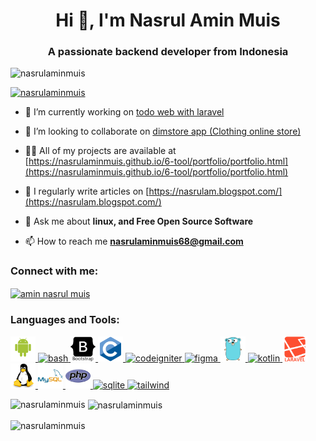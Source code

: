 <h1 align="center">Hi 👋, I'm Nasrul Amin Muis</h1>
<h3 align="center">A passionate backend developer from Indonesia</h3>

<p align="left"> <img src="https://komarev.com/ghpvc/?username=nasrulaminmuis&label=Profile%20views&color=0e75b6&style=flat" alt="nasrulaminmuis" /> </p>

<p align="left"> <a href="https://github.com/ryo-ma/github-profile-trophy"><img src="https://github-profile-trophy.vercel.app/?username=nasrulaminmuis" alt="nasrulaminmuis" /></a> </p>

- 🔭 I’m currently working on [todo web with laravel](https://www.figma.com/file/1CfcpzN6WqtFNVAT9TRJIL/todoweb?type=design&node-id=0%3A1&mode=design&t=r3o20n5LTDbZKqc9-1)

- 👯 I’m looking to collaborate on [dimstore app (Clothing online store)](https://github.com/nasrulaminmuis/dimstore)

- 👨‍💻 All of my projects are available at [https://nasrulaminmuis.github.io/6-tool/portfolio/portfolio.html](https://nasrulaminmuis.github.io/6-tool/portfolio/portfolio.html)

- 📝 I regularly write articles on [https://nasrulam.blogspot.com/](https://nasrulam.blogspot.com/)

- 💬 Ask me about **linux, and Free Open Source Software**

- 📫 How to reach me **nasrulaminmuis68@gmail.com**

<h3 align="left">Connect with me:</h3>
<p align="left">
<a href="https://www.youtube.com/c/amin nasrul muis" target="blank"><img align="center" src="https://raw.githubusercontent.com/rahuldkjain/github-profile-readme-generator/master/src/images/icons/Social/youtube.svg" alt="amin nasrul muis" height="30" width="40" /></a>
</p>

<h3 align="left">Languages and Tools:</h3>
<p align="left"> <a href="https://developer.android.com" target="_blank" rel="noreferrer"> <img src="https://raw.githubusercontent.com/devicons/devicon/master/icons/android/android-original-wordmark.svg" alt="android" width="40" height="40"/> </a> <a href="https://www.gnu.org/software/bash/" target="_blank" rel="noreferrer"> <img src="https://www.vectorlogo.zone/logos/gnu_bash/gnu_bash-icon.svg" alt="bash" width="40" height="40"/> </a> <a href="https://getbootstrap.com" target="_blank" rel="noreferrer"> <img src="https://raw.githubusercontent.com/devicons/devicon/master/icons/bootstrap/bootstrap-plain-wordmark.svg" alt="bootstrap" width="40" height="40"/> </a> <a href="https://www.cprogramming.com/" target="_blank" rel="noreferrer"> <img src="https://raw.githubusercontent.com/devicons/devicon/master/icons/c/c-original.svg" alt="c" width="40" height="40"/> </a> <a href="https://codeigniter.com" target="_blank" rel="noreferrer"> <img src="https://cdn.worldvectorlogo.com/logos/codeigniter.svg" alt="codeigniter" width="40" height="40"/> </a> <a href="https://www.figma.com/" target="_blank" rel="noreferrer"> <img src="https://www.vectorlogo.zone/logos/figma/figma-icon.svg" alt="figma" width="40" height="40"/> </a> <a href="https://golang.org" target="_blank" rel="noreferrer"> <img src="https://raw.githubusercontent.com/devicons/devicon/master/icons/go/go-original.svg" alt="go" width="40" height="40"/> </a> <a href="https://kotlinlang.org" target="_blank" rel="noreferrer"> <img src="https://www.vectorlogo.zone/logos/kotlinlang/kotlinlang-icon.svg" alt="kotlin" width="40" height="40"/> </a> <a href="https://laravel.com/" target="_blank" rel="noreferrer"> <img src="https://raw.githubusercontent.com/devicons/devicon/master/icons/laravel/laravel-plain-wordmark.svg" alt="laravel" width="40" height="40"/> </a> <a href="https://www.linux.org/" target="_blank" rel="noreferrer"> <img src="https://raw.githubusercontent.com/devicons/devicon/master/icons/linux/linux-original.svg" alt="linux" width="40" height="40"/> </a> <a href="https://www.mysql.com/" target="_blank" rel="noreferrer"> <img src="https://raw.githubusercontent.com/devicons/devicon/master/icons/mysql/mysql-original-wordmark.svg" alt="mysql" width="40" height="40"/> </a> <a href="https://www.php.net" target="_blank" rel="noreferrer"> <img src="https://raw.githubusercontent.com/devicons/devicon/master/icons/php/php-original.svg" alt="php" width="40" height="40"/> </a> <a href="https://www.sqlite.org/" target="_blank" rel="noreferrer"> <img src="https://www.vectorlogo.zone/logos/sqlite/sqlite-icon.svg" alt="sqlite" width="40" height="40"/> </a> <a href="https://tailwindcss.com/" target="_blank" rel="noreferrer"> <img src="https://www.vectorlogo.zone/logos/tailwindcss/tailwindcss-icon.svg" alt="tailwind" width="40" height="40"/> </a> </p>

<p><img align="left" src="https://github-readme-stats.vercel.app/api/top-langs?username=nasrulaminmuis&show_icons=true&locale=en&layout=compact" alt="nasrulaminmuis" /></p>

<p>&nbsp;<img align="center" src="https://github-readme-stats.vercel.app/api?username=nasrulaminmuis&show_icons=true&locale=en" alt="nasrulaminmuis" /></p>

<p><img align="center" src="https://github-readme-streak-stats.herokuapp.com/?user=nasrulaminmuis&" alt="nasrulaminmuis" /></p>

